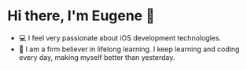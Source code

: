 # Hi there, I'm Eugene 👋 


- 💻 I feel very passionate about iOS development technologies.
- 📖 I am a firm believer in lifelong learning. I keep learning and coding every day, making myself better than yesterday.

